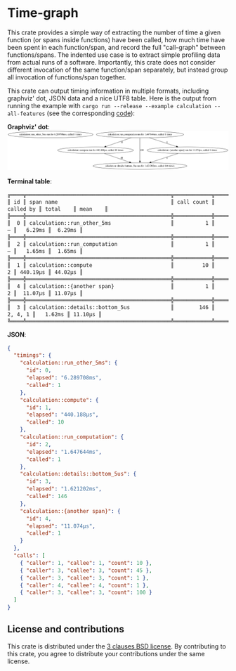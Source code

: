 # Time-graph

This crate provides a simple way of extracting the number of time a given
function (or spans inside functions) have been called, how much time have been
spent in each function/span, and record the full "call-graph" between
functions/spans. The indented use case is to extract simple profiling data from
actual runs of a software. Importantly, this crate does not consider different
invocation of the same function/span separately, but instead group all
invocation of functions/span together.

This crate can output timing information in multiple formats, including
graphviz' dot, JSON data and a nice UTF8 table. Here is the output from running
the example with `cargo run --release --example calculation --all-features` (see
the corresponding [code](time-graph/examples/calculation.rs)):

**Graphviz' dot**:
![graphviz' dot output](time-graph/examples/calculation.dot.png)

**Terminal table**:

```
╔════╦══════════════════════════════════════════════╦════════════╦═══════════╦══════════╦═════════╗
║ id ║ span name                                    ║ call count ║ called by ║ total    ║ mean    ║
╠════╬══════════════════════════════════════════════╬════════════╬═══════════╬══════════╬═════════╣
║  0 ║ calculation::run_other_5ms                   ║          1 ║         — ║   6.29ms ║  6.29ms ║
╠════╬══════════════════════════════════════════════╬════════════╬═══════════╬══════════╬═════════╣
║  2 ║ calculation::run_computation                 ║          1 ║         — ║   1.65ms ║  1.65ms ║
╠════╬══════════════════════════════════════════════╬════════════╬═══════════╬══════════╬═════════╣
║  1 ║ calculation::compute                         ║         10 ║         2 ║ 440.19µs ║ 44.02µs ║
╠════╬══════════════════════════════════════════════╬════════════╬═══════════╬══════════╬═════════╣
║  4 ║ calculation::{another span}                  ║          1 ║         2 ║  11.07µs ║ 11.07µs ║
╠════╬══════════════════════════════════════════════╬════════════╬═══════════╬══════════╬═════════╣
║  3 ║ calculation::details::bottom_5us             ║        146 ║   2, 4, 1 ║   1.62ms ║ 11.10µs ║
╚════╩══════════════════════════════════════════════╩════════════╩═══════════╩══════════╩═════════╝
```

**JSON**:

```json
{
  "timings": {
    "calculation::run_other_5ms": {
      "id": 0,
      "elapsed": "6.289708ms",
      "called": 1
    },
    "calculation::compute": {
      "id": 1,
      "elapsed": "440.188µs",
      "called": 10
    },
    "calculation::run_computation": {
      "id": 2,
      "elapsed": "1.647644ms",
      "called": 1
    },
    "calculation::details::bottom_5us": {
      "id": 3,
      "elapsed": "1.621202ms",
      "called": 146
    },
    "calculation::{another span}": {
      "id": 4,
      "elapsed": "11.074µs",
      "called": 1
    }
  },
  "calls": [
    { "caller": 1, "callee": 1, "count": 10 },
    { "caller": 3, "callee": 3, "count": 45 },
    { "caller": 3, "callee": 3, "count": 1 },
    { "caller": 4, "callee": 4, "count": 1 },
    { "caller": 3, "callee": 3, "count": 100 }
  ]
}
```

## License and contributions

This crate is distributed under the [3 clauses BSD license](LICENSE). By
contributing to this crate, you agree to distribute your contributions under the
same license.
